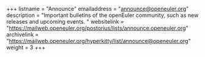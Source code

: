 +++
listname = "Announce"
emailaddress = "announce@openeuler.org"
description = "Important bulletins of the openEuler community, such as new releases and upcoming events. "
websitelink = "https://mailweb.openeuler.org/postorius/lists/announce.openeuler.org"
archivelink = "https://mailweb.openeuler.org/hyperkitty/list/announce@openeuler.org"
weight =  3
+++
